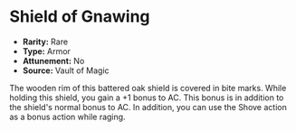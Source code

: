 # Shield of Gnawing

- **Rarity:** Rare
- **Type:** Armor
- **Attunement:** No
- **Source:** Vault of Magic

The wooden rim of this battered oak shield is covered in bite marks. While holding this shield, you gain a +1 bonus to AC. This bonus is in addition to the shield's normal bonus to AC. In addition, you can use the Shove action as a bonus action while raging.
